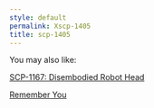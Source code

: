 ```yaml
---
style: default
permalink: Xscp-1405
title: scp-1405
---
```

You may also like:

[SCP-1167: Disembodied Robot Head](http://scp-wiki.net/scp-1167)

[Remember You](http://scp-wiki.net/remember-you)
